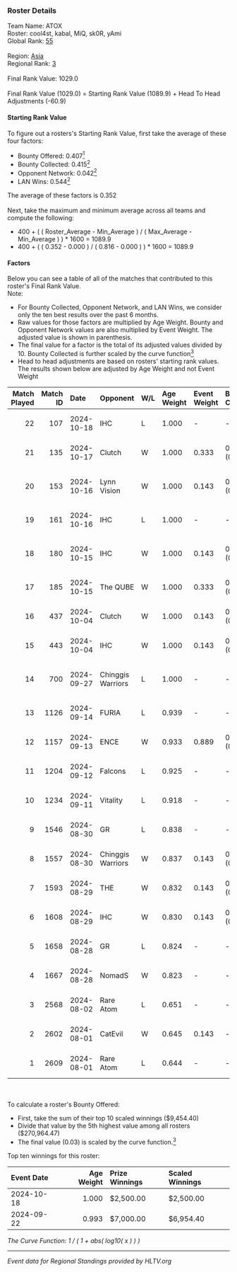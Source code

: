### Roster Details<br />
Team Name: ATOX<br />
Roster: cool4st, kabal, MiQ, sk0R, yAmi<br />
Global Rank: [55](../../standings_global_2024_10_23.md)<br />
<br />
Region: [Asia]( ../../standings_asia_2024_10_23.md)<br />
Regional Rank: [3]( ../../standings_asia_2024_10_23.md)<br />
<br />
Final Rank Value:  1029.0<br />
<br />
Final Rank Value (1029.0) = Starting Rank Value (1089.9) + Head To Head Adjustments (-60.9)<br />

#### Starting Rank Value<br />
To figure out a rosters's Starting Rank Value, first take the average of these four factors:<br />
- Bounty Offered: 0.407[<sup>1</sup>](#table2)
- Bounty Collected: 0.415[<sup>2</sup>](#table1)
- Opponent Network: 0.042[<sup>2</sup>](#table1)
- LAN Wins: 0.544[<sup>2</sup>](#table1)

The average of these factors is 0.352<br />
<br />
Next, take the maximum and minimum average across all teams and compute the following:<br />
- 400 + ( ( Roster_Average - Min_Average ) / ( Max_Average - Min_Average ) ) * 1600 = 1089.9
- 400 + ( ( 0.352 - 0.000 ) / ( 0.816 - 0.000 ) ) * 1600 = 1089.9


#### Factors<br />
Below you can see a table of all of the matches that contributed to this roster's Final Rank Value.<br />
Note:<br />

- For Bounty Collected, Opponent Network, and LAN Wins, we consider only the ten best results over the past 6 months.
- Raw values for those factors are multiplied by Age Weight. Bounty and Opponent Network values are also multiplied by Event Weight. The adjusted value is shown in parenthesis.
- The final value for a factor is the total of its adjusted values divided by 10. Bounty Collected is further scaled by the curve function[<sup>3</sup>](#curveFunction)
- Head to head adjustments are based on rosters' starting rank values. The results shown below are adjusted by Age Weight and not Event Weight
<span id="table1"></span><br />


| Match Played | Match ID | Date       | Opponent          | W/L | Age Weight | Event Weight | Bounty Collected | Opponent Network | LAN Wins  | H2H Adj. | Roster                               |
| -: | -: | :- | :- | :- | :- | :- | :- | :- | :- | -: | :- |
|           22 |      107 | 2024-10-18 | IHC               | L   | 1.000      | -            | -                | -                | -         |   -17.41 | cool4st, kabal, MiQ, sk0R, yAmi      |
|           21 |      135 | 2024-10-17 | Clutch            | W   | 1.000      | 0.333        | 0.000 (0.000)    | 0.069 (0.023)    | 1 (1.000) |     1.61 | cool4st, kabal, MiQ, sk0R, yAmi      |
|           20 |      153 | 2024-10-16 | Lynn Vision       | W   | 1.000      | 0.143        | 0.045 (0.006)    | 0.153 (0.022)    | 0 (0.000) |     7.89 | FlyNN, kabal, masti, MiQ, yAmi       |
|           19 |      161 | 2024-10-16 | IHC               | L   | 1.000      | -            | -                | -                | -         |   -18.78 | cool4st, kabal, MiQ, sk0R, yAmi      |
|           18 |      180 | 2024-10-15 | IHC               | W   | 1.000      | 0.143        | 0.035 (0.005)    | 0.287 (0.041)    | 0 (0.000) |    12.46 | FlyNN, kabal, masti, MiQ, yAmi       |
|           17 |      185 | 2024-10-15 | The QUBE          | W   | 1.000      | 0.333        | 0.000 (0.000)    | -                | 1 (1.000) |     0.84 | cool4st, kabal, MiQ, sk0R, yAmi      |
|           16 |      437 | 2024-10-04 | Clutch            | W   | 1.000      | 0.143        | 0.000 (0.000)    | 0.069 (0.010)    | 1 (1.000) |     1.59 | cool4st, dobu, kabal, MiQ, yAmi      |
|           15 |      443 | 2024-10-04 | IHC               | W   | 1.000      | 0.143        | 0.035 (0.005)    | 0.287 (0.041)    | 1 (1.000) |    13.58 | cool4st, dobu, kabal, MiQ, yAmi      |
|           14 |      700 | 2024-09-27 | Chinggis Warriors | L   | 1.000      | -            | -                | -                | -         |   -24.32 | dobu, FlyNN, kabal, MiQ, yAmi        |
|           13 |     1126 | 2024-09-14 | FURIA             | L   | 0.939      | -            | -                | -                | -         |    -0.98 | Annihilation, dobu, kabal, MiQ, yAmi |
|           12 |     1157 | 2024-09-13 | ENCE              | W   | 0.933      | 0.889        | 0.442 (0.367)    | 0.257 (0.213)    | 1 (0.933) |    23.17 | Annihilation, dobu, kabal, MiQ, yAmi |
|           11 |     1204 | 2024-09-12 | Falcons           | L   | 0.925      | -            | -                | -                | -         |    -2.81 | Annihilation, dobu, kabal, MiQ, yAmi |
|           10 |     1234 | 2024-09-11 | Vitality          | L   | 0.918      | -            | -                | -                | -         |    -0.20 | Annihilation, dobu, kabal, MiQ, yAmi |
|            9 |     1546 | 2024-08-30 | GR                | L   | 0.838      | -            | -                | -                | -         |   -23.01 | Annihilation, dobu, kabal, MiQ, yAmi |
|            8 |     1557 | 2024-08-30 | Chinggis Warriors | W   | 0.837      | 0.143        | 0.010 (0.001)    | 0.138 (0.017)    | 0 (0.000) |     5.48 | Annihilation, dobu, kabal, MiQ, yAmi |
|            7 |     1593 | 2024-08-29 | THE               | W   | 0.832      | 0.143        | 0.000 (0.000)    | 0.085 (0.010)    | 0 (0.000) |     1.54 | Annihilation, dobu, kabal, MiQ, yAmi |
|            6 |     1608 | 2024-08-29 | IHC               | W   | 0.830      | 0.143        | 0.035 (0.004)    | 0.287 (0.034)    | 0 (0.000) |    10.98 | Annihilation, dobu, kabal, MiQ, yAmi |
|            5 |     1658 | 2024-08-28 | GR                | L   | 0.824      | -            | -                | -                | -         |   -23.30 | Annihilation, dobu, kabal, MiQ, yAmi |
|            4 |     1667 | 2024-08-28 | NomadS            | W   | 0.823      | -            | -                | -                | -         |     1.10 | Annihilation, dobu, kabal, MiQ, yAmi |
|            3 |     2568 | 2024-08-02 | Rare Atom         | L   | 0.651      | -            | -                | -                | -         |   -15.68 | Annihilation, dobu, kabal, MiQ, yAmi |
|            2 |     2602 | 2024-08-01 | CatEvil           | W   | 0.645      | 0.143        | -                | 0.149 (0.014)    | -         |     1.26 | Annihilation, dobu, kabal, MiQ, yAmi |
|            1 |     2609 | 2024-08-01 | Rare Atom         | L   | 0.644      | -            | -                | -                | -         |   -15.93 | Annihilation, dobu, kabal, MiQ, yAmi |

<br />
<span id="table2"></span><br />
To calculate a roster's Bounty Offered:<br />

- First, take the sum of their top 10 scaled winnings ($9,454.40)
- Divide that value by the 5th highest value among all rosters ($270,964.47)
- The final value (0.03) is scaled by the curve function.[<sup>3</sup>](#curveFunction)

Top ten winnings for this roster:<br />

| Event Date | Age Weight | Prize Winnings | Scaled Winnings |
| :- | -: | :- | :- |
| 2024-10-18 |      1.000 | $2,500.00      | $2,500.00       |
| 2024-09-22 |      0.993 | $7,000.00      | $6,954.40       |


<span id="curveFunction"></span>_The Curve Function: 1 / ( 1 + abs( log10( x ) ) )_<br />

---
_Event data for Regional Standings provided by HLTV.org_<br />
